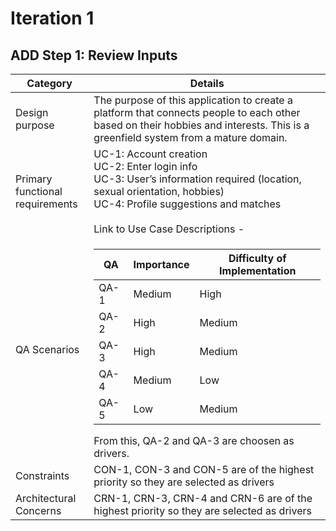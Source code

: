 # Iteration 1
## ADD Step 1: Review Inputs
Category | Details
------------- | -------------
Design purpose | The purpose of this application to create a platform that connects people to each other based on their hobbies and interests. This is a greenfield system from a mature domain.
Primary functional requirements  | UC-1: Account creation<br>UC-2: Enter login info<br>UC-3: User’s information required (location, sexual orientation, hobbies)<br>UC-4: Profile suggestions and matches<br><br>Link to Use Case Descriptions - 
QA Scenarios |  <table>  <thead>  <tr> <th>QA</th> <th>Importance</th> <th>Difficulty of Implementation</th> </tr> </thead>  <tbody>  <tr>  <td>QA-1</td>  <td>Medium</td> <td>High</td> </tr> <tr> <td>QA-2</td>  <td>High</td> <td>Medium</td> </tr><tr> <td>QA-3</td>  <td>High</td> <td>Medium</td> </tr><tr> <td>QA-4</td>  <td>Medium</td> <td>Low</td> </tr> <tr> <td>QA-5</td>  <td>Low</td> <td>Medium</td> </tr>  </tbody>  </table> From this, QA-2 and QA-3 are choosen as drivers.
Constraints|CON-1, CON-3 and CON-5 are of the highest priority so they are selected as drivers
Architectural Concerns|CRN-1, CRN-3, CRN-4 and CRN-6 are of the highest priority so they are selected as drivers

